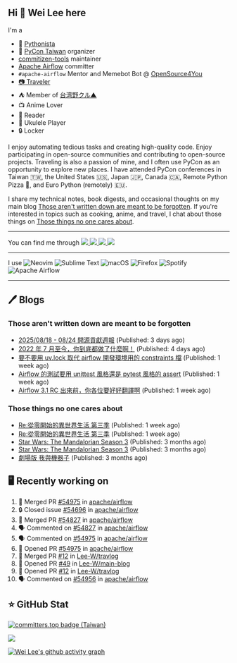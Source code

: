 ## Hi 👋 Wei Lee here

I'm a

* 🐍 [Pythonista](https://pycon-note.wei-lee.me/)
* 🐍 [PyCon Taiwan](https://tw.pycon.org/) organizer
* [commitizen-tools](https://github.com/commitizen-tools) maintainer
* [Apache Airflow](https://github.com/apache/airflow/) committer
* `#apache-airflow` Mentor and Memebot Bot @ [OpenSource4You](https://github.com/opensource4you/)
* [📷 Traveler](https://travlog.wei-lee.me/)
* ⛺ Member of [台湾野クル▲](https://twitter.com/Taiwannokuru)
* 📺 Anime Lover
* 📖 Reader
* 🎵 Ukulele Player
* 🔒 Locker

I enjoy automating tedious tasks and creating high-quality code. Enjoy participating in open-source communities and contributing to open-source projects. Traveling is also a passion of mine, and I often use PyCon as an opportunity to explore new places. I have attended PyCon conferences in Taiwan 🇹🇼, the United States 🇺🇸, Japan 🇯🇵, Canada 🇨🇦, Remote Python Pizza 🍕, and Euro Python (remotely) 🇪🇺.

I share my technical notes, book digests, and occasional thoughts on my main blog [Those aren't written down are meant to be forgotten](https://blog.wei-lee.me/). If you're interested in topics such as cooking, anime, and travel, I chat about those things on [Those things no one cares about](https://travlog.wei-lee.me/).


---

<p align="left">
You can find me through
  <a href="https://in.linkedin.com/in/clleew" target="blank">
    <img src="https://img.shields.io/badge/LinkedIn-0077B5?style=for-the-badge&logo=linkedin&logoColor=white" />
  </a>
  <a href="https://twitter.com/clleew" target="blank">
    <img src="https://img.shields.io/badge/Twitter-1DA1F2?style=for-the-badge&logo=twitter&logoColor=white" />
  </a>
  <a href="https://github.com/Lee-W/" target="blank">
    <img src="https://img.shields.io/badge/GitHub-100000?style=for-the-badge&logo=github&logoColor=white" />
  </a>
  <img src="https://img.shields.io/mastodon/follow/109323826846876448?domain=mtd.pythonasia.org" />
</p>

---

I use ![Neovim](https://img.shields.io/badge/NeoVim-%2357A143.svg?&style=for-the-badge&logo=neovim&logoColor=white) ![Sublime Text](https://img.shields.io/badge/sublime_text-%23575757.svg?style=for-the-badge&logo=sublime-text&logoColor=important) ![macOS](https://img.shields.io/badge/mac%20os-000000?style=for-the-badge&logo=macos&logoColor=F0F0F0) ![Firefox](https://img.shields.io/badge/Firefox-FF7139?style=for-the-badge&logo=Firefox-Browser&logoColor=white) ![Spotify](https://img.shields.io/badge/Spotify-1ED760?style=for-the-badge&logo=spotify&logoColor=white) ![Apache Airflow](https://img.shields.io/badge/Apache%20Airflow-017CEE?style=for-the-badge&logo=Apache%20Airflow&logoColor=white)

---


## 🖊️ Blogs

### Those aren't written down are meant to be forgotten

* [2025/08/18 - 08/24 開源貢獻週報](https://blog.wei-lee.me/posts/tech/2025/08/2025-08-18-08-24-open-source-report) (Published: 3 days ago)
* [2022 年 7 月至今，你到底都做了什麼啊！](https://blog.wei-lee.me/posts/tech/2025/08/what-have-you-done-since-2022-07) (Published: 4 days ago)
* [要不要用 uv.lock 取代 airflow 開發環境用的 constraints 檔](https://blog.wei-lee.me/posts/tech/2025/08/replace-constraints-with-uv-lock-mechanisms-for-dev-env-freeze) (Published: 1 week ago)
* [Airflow 的測試要用 unittest 風格還是 pytest 風格的 assert](https://blog.wei-lee.me/posts/tech/2025/08/consistent-test-assertion-style-pytest-native-vs-unittest-style) (Published: 1 week ago)
* [Airflow 3.1 RC 出來前，你各位要好好翻譯啊](https://blog.wei-lee.me/posts/tech/2025/08/complete-i18n-locales-for-airflow-3-1-RC) (Published: 1 week ago)

### Those things no one cares about
 
 * [Re:從零開始的異世界生活 第三季](https://travlog.wei-lee.me/posts/review/2025/08/star-wars-the-mandalorian-season-3) (Published: 1 week ago)
 * [Re:從零開始的異世界生活 第三季](https://travlog.wei-lee.me/posts/review/2025/08/star-wars-the-mandalorian-season-3) (Published: 1 week ago)
 * [Star Wars: The Mandalorian Season 3](https://travlog.wei-lee.me/posts/review/2025/05/star-wars-the-mandalorian-season-3) (Published: 3 months ago)
 * [Star Wars: The Mandalorian Season 3](https://travlog.wei-lee.me/posts/review/2025/05/star-wars-the-mandalorian-season-3) (Published: 3 months ago)
 * [劇場版 我與機器子](https://travlog.wei-lee.me/posts/review/2025/05/Boku-to-Roboko-Movie) (Published: 3 months ago)

## 🖥️ Recently working on

1. 🎉 Merged PR [#54975](https://github.com/apache/airflow/pull/54975) in [apache/airflow](https://github.com/apache/airflow)
2. 🔒 Closed issue [#54696](https://github.com/apache/airflow/issues/54696) in [apache/airflow](https://github.com/apache/airflow)
3. 🎉 Merged PR [#54827](https://github.com/apache/airflow/pull/54827) in [apache/airflow](https://github.com/apache/airflow)
4. 🗣 Commented on [#54827](https://github.com/apache/airflow/pull/54827#issuecomment-3227315889) in [apache/airflow](https://github.com/apache/airflow)
5. 🗣 Commented on [#54975](https://github.com/apache/airflow/pull/54975#issuecomment-3227305046) in [apache/airflow](https://github.com/apache/airflow)
6. 💪 Opened PR [#54975](https://github.com/apache/airflow/pull/54975) in [apache/airflow](https://github.com/apache/airflow)
7. 🎉 Merged PR [#12](https://github.com/Lee-W/travlog/pull/12) in [Lee-W/travlog](https://github.com/Lee-W/travlog)
8. 💪 Opened PR [#49](https://github.com/Lee-W/main-blog/pull/49) in [Lee-W/main-blog](https://github.com/Lee-W/main-blog)
9. 💪 Opened PR [#12](https://github.com/Lee-W/travlog/pull/12) in [Lee-W/travlog](https://github.com/Lee-W/travlog)
10. 🗣 Commented on [#54956](https://github.com/apache/airflow/issues/54956#issuecomment-3226415130) in [apache/airflow](https://github.com/apache/airflow)


## ⭐ GitHub Stat

[![committers.top badge (Taiwan)](https://user-badge.committers.top/taiwan_public/Lee-W.svg)](https://user-badge.committers.top/taiwan_public/Lee-W)

[![](https://github-readme-stats.vercel.app/api?username=Lee-W&show_icons=true&hide_title=true&cache_seconds=86400)](https://github.com/anuraghazra/github-readme-stats)

[![Wei Lee's github activity graph](https://github-readme-activity-graph.vercel.app/graph?username=Lee-W&theme=dracula)](https://github.com/ashutosh00710/github-readme-activity-graph)
